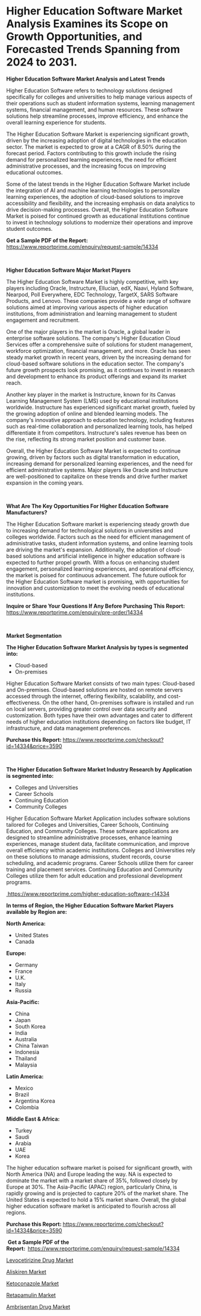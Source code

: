 <p><h1>Higher Education Software Market Analysis Examines its Scope on Growth Opportunities, and Forecasted Trends Spanning from 2024 to 2031.</h1></p><p><strong>Higher Education Software Market Analysis and Latest Trends</strong></p>
<p><p>Higher Education Software refers to technology solutions designed specifically for colleges and universities to help manage various aspects of their operations such as student information systems, learning management systems, financial management, and human resources. These software solutions help streamline processes, improve efficiency, and enhance the overall learning experience for students.</p><p>The Higher Education Software Market is experiencing significant growth, driven by the increasing adoption of digital technologies in the education sector. The market is expected to grow at a CAGR of 8.50% during the forecast period. Factors contributing to this growth include the rising demand for personalized learning experiences, the need for efficient administrative processes, and the increasing focus on improving educational outcomes.</p><p>Some of the latest trends in the Higher Education Software Market include the integration of AI and machine learning technologies to personalize learning experiences, the adoption of cloud-based solutions to improve accessibility and flexibility, and the increasing emphasis on data analytics to drive decision-making processes. Overall, the Higher Education Software Market is poised for continued growth as educational institutions continue to invest in technology solutions to modernize their operations and improve student outcomes.</p></p>
<p><strong>Get a Sample PDF of the Report:&nbsp;</strong> <a href="https://www.reportprime.com/enquiry/request-sample/14334">https://www.reportprime.com/enquiry/request-sample/14334</a></p>
<p>&nbsp;</p>
<p><strong>Higher Education Software Major Market Players</strong></p>
<p><p>The Higher Education Software Market is highly competitive, with key players including Oracle, Instructure, Ellucian, edX, Naavi, Hyland Software, Nearpod, Poll Everywhere, EDC Technology, TargetX, SARS Software Products, and Lenovo. These companies provide a wide range of software solutions aimed at improving various aspects of higher education institutions, from administration and learning management to student engagement and recruitment.</p><p>One of the major players in the market is Oracle, a global leader in enterprise software solutions. The company's Higher Education Cloud Services offer a comprehensive suite of solutions for student management, workforce optimization, financial management, and more. Oracle has seen steady market growth in recent years, driven by the increasing demand for cloud-based software solutions in the education sector. The company's future growth prospects look promising, as it continues to invest in research and development to enhance its product offerings and expand its market reach.</p><p>Another key player in the market is Instructure, known for its Canvas Learning Management System (LMS) used by educational institutions worldwide. Instructure has experienced significant market growth, fueled by the growing adoption of online and blended learning models. The company's innovative approach to education technology, including features such as real-time collaboration and personalized learning tools, has helped differentiate it from competitors. Instructure's sales revenue has been on the rise, reflecting its strong market position and customer base.</p><p>Overall, the Higher Education Software Market is expected to continue growing, driven by factors such as digital transformation in education, increasing demand for personalized learning experiences, and the need for efficient administrative systems. Major players like Oracle and Instructure are well-positioned to capitalize on these trends and drive further market expansion in the coming years.</p></p>
<p>&nbsp;</p>
<p><strong>What Are The Key Opportunities For Higher Education Software Manufacturers?</strong></p>
<p><p>The Higher Education Software market is experiencing steady growth due to increasing demand for technological solutions in universities and colleges worldwide. Factors such as the need for efficient management of administrative tasks, student information systems, and online learning tools are driving the market's expansion. Additionally, the adoption of cloud-based solutions and artificial intelligence in higher education software is expected to further propel growth. With a focus on enhancing student engagement, personalized learning experiences, and operational efficiency, the market is poised for continuous advancement. The future outlook for the Higher Education Software market is promising, with opportunities for innovation and customization to meet the evolving needs of educational institutions.</p></p>
<p><strong>Inquire or Share Your Questions If Any Before Purchasing This Report:</strong> <a href="https://www.reportprime.com/enquiry/pre-order/14334">https://www.reportprime.com/enquiry/pre-order/14334</a></p>
<p>&nbsp;</p>
<p><strong>Market Segmentation</strong></p>
<p><strong>The Higher Education Software Market Analysis by types is segmented into:</strong></p>
<p><ul><li>Cloud-based</li><li>On-premises</li></ul></p>
<p><p>Higher Education Software Market consists of two main types: Cloud-based and On-premises. Cloud-based solutions are hosted on remote servers accessed through the internet, offering flexibility, scalability, and cost-effectiveness. On the other hand, On-premises software is installed and run on local servers, providing greater control over data security and customization. Both types have their own advantages and cater to different needs of higher education institutions depending on factors like budget, IT infrastructure, and data management preferences.</p></p>
<p><strong>Purchase this Report:&nbsp;</strong><a href="https://www.reportprime.com/checkout?id=14334&price=3590">https://www.reportprime.com/checkout?id=14334&price=3590</a></p>
<p>&nbsp;</p>
<p><strong>The Higher Education Software Market Industry Research by Application is segmented into:</strong></p>
<p><ul><li>Colleges and Universities</li><li>Career Schools</li><li>Continuing Education</li><li>Community Colleges</li></ul></p>
<p><p>Higher Education Software Market Application includes software solutions tailored for Colleges and Universities, Career Schools, Continuing Education, and Community Colleges. These software applications are designed to streamline administrative processes, enhance learning experiences, manage student data, facilitate communication, and improve overall efficiency within academic institutions. Colleges and Universities rely on these solutions to manage admissions, student records, course scheduling, and academic programs. Career Schools utilize them for career training and placement services. Continuing Education and Community Colleges utilize them for adult education and professional development programs.</p></p>
<p><a href="https://www.reportprime.com/higher-education-software-r14334">&nbsp;https://www.reportprime.com/higher-education-software-r14334</a></p>
<p><strong>In terms of Region, the Higher Education Software Market Players available by Region are:</strong></p>
<p>
    <p> <strong> North America: </strong>
        <ul>
            <li>United States</li>
            <li>Canada</li>
        </ul>
        </p> 
    <p> <strong> Europe: </strong>
        <ul>
            <li>Germany</li>
            <li>France</li>
            <li>U.K.</li>
            <li>Italy</li>
            <li>Russia</li>
        </ul>
        </p> 
    <p> <strong> Asia-Pacific: </strong>
        <ul>
            <li>China</li>
            <li>Japan</li>
            <li>South Korea</li>
            <li>India</li>
            <li>Australia</li>
            <li>China Taiwan</li>
            <li>Indonesia</li>
            <li>Thailand</li>
            <li>Malaysia</li>
        </ul>
        </p> 
    <p> <strong> Latin America: </strong>
        <ul>
            <li>Mexico</li>
            <li>Brazil</li>
            <li>Argentina Korea</li>
            <li>Colombia</li>
        </ul>
        </p> 
    <p> <strong> Middle East & Africa: </strong>
        <ul>
            <li>Turkey</li>
            <li>Saudi</li>
            <li>Arabia</li>
            <li>UAE</li>
            <li>Korea</li>
        </ul>
    </p>
    </p>
<p><p>The higher education software market is poised for significant growth, with North America (NA) and Europe leading the way. NA is expected to dominate the market with a market share of 35%, followed closely by Europe at 30%. The Asia-Pacific (APAC) region, particularly China, is rapidly growing and is projected to capture 20% of the market share. The United States is expected to hold a 15% market share. Overall, the global higher education software market is anticipated to flourish across all regions.</p></p>
<p><strong>Purchase this Report: </strong><a href="https://www.reportprime.com/checkout?id=14334&price=3590">https://www.reportprime.com/checkout?id=14334&price=3590</a></p>
<p>&nbsp;<strong>Get a Sample PDF of the Report:&nbsp;&nbsp;</strong><a href="https://www.reportprime.com/enquiry/request-sample/14334">https://www.reportprime.com/enquiry/request-sample/14334</a></p>
<p><strong></strong></p>
<p><p><a href="https://github.com/gladysalidde/Market-Research-Report-List-2/blob/main/levocetirizine-drug-market.md">Levocetirizine Drug Market</a></p><p><a href="https://github.com/tamvrosiya/Market-Research-Report-List-5/blob/main/aliskiren-market.md">Aliskiren Market</a></p><p><a href="https://github.com/dimitrishawkinswaynenp91rgz/Market-Research-Report-List-4/blob/main/ketoconazole-market.md">Ketoconazole Market</a></p><p><a href="https://github.com/changoleonlaverguenzanoexiste/Market-Research-Report-List-4/blob/main/retapamulin-market.md">Retapamulin Market</a></p><p><a href="https://github.com/pizolina/Market-Research-Report-List-6/blob/main/ambrisentan-drug-market.md">Ambrisentan Drug Market</a></p></p>